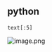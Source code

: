 ## python

```
text[:5]
```
![image.png](https://wanwurong.oss-cn-beijing.aliyuncs.com/picgo/202301081200549.png)
